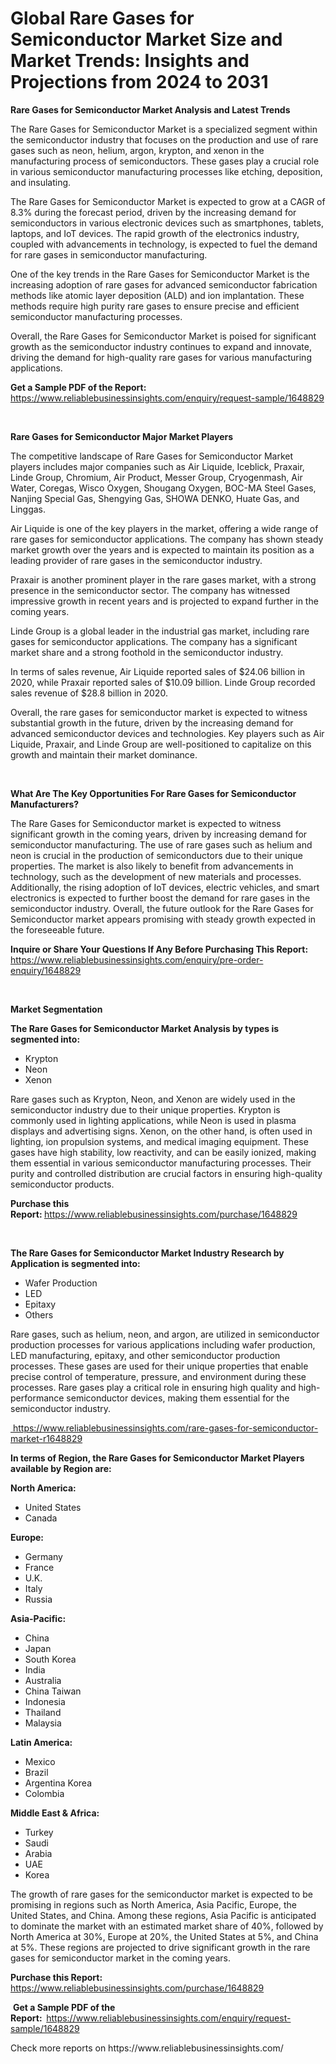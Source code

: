 <p><h1>Global Rare Gases for Semiconductor Market Size and Market Trends: Insights and Projections from 2024 to 2031</h1></p><p><strong>Rare Gases for Semiconductor Market Analysis and Latest Trends</strong></p>
<p><p>The Rare Gases for Semiconductor Market is a specialized segment within the semiconductor industry that focuses on the production and use of rare gases such as neon, helium, argon, krypton, and xenon in the manufacturing process of semiconductors. These gases play a crucial role in various semiconductor manufacturing processes like etching, deposition, and insulating.</p><p>The Rare Gases for Semiconductor Market is expected to grow at a CAGR of 8.3% during the forecast period, driven by the increasing demand for semiconductors in various electronic devices such as smartphones, tablets, laptops, and IoT devices. The rapid growth of the electronics industry, coupled with advancements in technology, is expected to fuel the demand for rare gases in semiconductor manufacturing.</p><p>One of the key trends in the Rare Gases for Semiconductor Market is the increasing adoption of rare gases for advanced semiconductor fabrication methods like atomic layer deposition (ALD) and ion implantation. These methods require high purity rare gases to ensure precise and efficient semiconductor manufacturing processes.</p><p>Overall, the Rare Gases for Semiconductor Market is poised for significant growth as the semiconductor industry continues to expand and innovate, driving the demand for high-quality rare gases for various manufacturing applications.</p></p>
<p><strong>Get a Sample PDF of the Report:&nbsp;</strong> <a href="https://www.reliablebusinessinsights.com/enquiry/request-sample/1648829">https://www.reliablebusinessinsights.com/enquiry/request-sample/1648829</a></p>
<p>&nbsp;</p>
<p><strong>Rare Gases for Semiconductor Major Market Players</strong></p>
<p><p>The competitive landscape of Rare Gases for Semiconductor Market players includes major companies such as Air Liquide, Iceblick, Praxair, Linde Group, Chromium, Air Product, Messer Group, Cryogenmash, Air Water, Coregas, Wisco Oxygen, Shougang Oxygen, BOC-MA Steel Gases, Nanjing Special Gas, Shengying Gas, SHOWA DENKO, Huate Gas, and Linggas.</p><p>Air Liquide is one of the key players in the market, offering a wide range of rare gases for semiconductor applications. The company has shown steady market growth over the years and is expected to maintain its position as a leading provider of rare gases in the semiconductor industry.</p><p>Praxair is another prominent player in the rare gases market, with a strong presence in the semiconductor sector. The company has witnessed impressive growth in recent years and is projected to expand further in the coming years.</p><p>Linde Group is a global leader in the industrial gas market, including rare gases for semiconductor applications. The company has a significant market share and a strong foothold in the semiconductor industry.</p><p>In terms of sales revenue, Air Liquide reported sales of $24.06 billion in 2020, while Praxair reported sales of $10.09 billion. Linde Group recorded sales revenue of $28.8 billion in 2020.</p><p>Overall, the rare gases for semiconductor market is expected to witness substantial growth in the future, driven by the increasing demand for advanced semiconductor devices and technologies. Key players such as Air Liquide, Praxair, and Linde Group are well-positioned to capitalize on this growth and maintain their market dominance.</p></p>
<p>&nbsp;</p>
<p><strong>What Are The Key Opportunities For Rare Gases for Semiconductor Manufacturers?</strong></p>
<p><p>The Rare Gases for Semiconductor market is expected to witness significant growth in the coming years, driven by increasing demand for semiconductor manufacturing. The use of rare gases such as helium and neon is crucial in the production of semiconductors due to their unique properties. The market is also likely to benefit from advancements in technology, such as the development of new materials and processes. Additionally, the rising adoption of IoT devices, electric vehicles, and smart electronics is expected to further boost the demand for rare gases in the semiconductor industry. Overall, the future outlook for the Rare Gases for Semiconductor market appears promising with steady growth expected in the foreseeable future.</p></p>
<p><strong>Inquire or Share Your Questions If Any Before Purchasing This Report:</strong> <a href="https://www.reliablebusinessinsights.com/enquiry/pre-order-enquiry/1648829">https://www.reliablebusinessinsights.com/enquiry/pre-order-enquiry/1648829</a></p>
<p>&nbsp;</p>
<p><strong>Market Segmentation</strong></p>
<p><strong>The Rare Gases for Semiconductor Market Analysis by types is segmented into:</strong></p>
<p><ul><li>Krypton</li><li>Neon</li><li>Xenon</li></ul></p>
<p><p>Rare gases such as Krypton, Neon, and Xenon are widely used in the semiconductor industry due to their unique properties. Krypton is commonly used in lighting applications, while Neon is used in plasma displays and advertising signs. Xenon, on the other hand, is often used in lighting, ion propulsion systems, and medical imaging equipment. These gases have high stability, low reactivity, and can be easily ionized, making them essential in various semiconductor manufacturing processes. Their purity and controlled distribution are crucial factors in ensuring high-quality semiconductor products.</p></p>
<p><strong>Purchase this Report:&nbsp;</strong><a href="https://www.reliablebusinessinsights.com/purchase/1648829">https://www.reliablebusinessinsights.com/purchase/1648829</a></p>
<p>&nbsp;</p>
<p><strong>The Rare Gases for Semiconductor Market Industry Research by Application is segmented into:</strong></p>
<p><ul><li>Wafer Production</li><li>LED</li><li>Epitaxy</li><li>Others</li></ul></p>
<p><p>Rare gases, such as helium, neon, and argon, are utilized in semiconductor production processes for various applications including wafer production, LED manufacturing, epitaxy, and other semiconductor production processes. These gases are used for their unique properties that enable precise control of temperature, pressure, and environment during these processes. Rare gases play a critical role in ensuring high quality and high-performance semiconductor devices, making them essential for the semiconductor industry.</p></p>
<p><a href="https://www.reliablebusinessinsights.com/rare-gases-for-semiconductor-market-r1648829">&nbsp;https://www.reliablebusinessinsights.com/rare-gases-for-semiconductor-market-r1648829</a></p>
<p><strong>In terms of Region, the Rare Gases for Semiconductor Market Players available by Region are:</strong></p>
<p>
    <p> <strong> North America: </strong>
        <ul>
            <li>United States</li>
            <li>Canada</li>
        </ul>
        </p> 
    <p> <strong> Europe: </strong>
        <ul>
            <li>Germany</li>
            <li>France</li>
            <li>U.K.</li>
            <li>Italy</li>
            <li>Russia</li>
        </ul>
        </p> 
    <p> <strong> Asia-Pacific: </strong>
        <ul>
            <li>China</li>
            <li>Japan</li>
            <li>South Korea</li>
            <li>India</li>
            <li>Australia</li>
            <li>China Taiwan</li>
            <li>Indonesia</li>
            <li>Thailand</li>
            <li>Malaysia</li>
        </ul>
        </p> 
    <p> <strong> Latin America: </strong>
        <ul>
            <li>Mexico</li>
            <li>Brazil</li>
            <li>Argentina Korea</li>
            <li>Colombia</li>
        </ul>
        </p> 
    <p> <strong> Middle East & Africa: </strong>
        <ul>
            <li>Turkey</li>
            <li>Saudi</li>
            <li>Arabia</li>
            <li>UAE</li>
            <li>Korea</li>
        </ul>
    </p>
    </p>
<p><p>The growth of rare gases for the semiconductor market is expected to be promising in regions such as North America, Asia Pacific, Europe, the United States, and China. Among these regions, Asia Pacific is anticipated to dominate the market with an estimated market share of 40%, followed by North America at 30%, Europe at 20%, the United States at 5%, and China at 5%. These regions are projected to drive significant growth in the rare gases for semiconductor market in the coming years.</p></p>
<p><strong>Purchase this Report: </strong><a href="https://www.reliablebusinessinsights.com/purchase/1648829">https://www.reliablebusinessinsights.com/purchase/1648829</a></p>
<p>&nbsp;<strong>Get a Sample PDF of the Report:&nbsp;&nbsp;</strong><a href="https://www.reliablebusinessinsights.com/enquiry/request-sample/1648829">https://www.reliablebusinessinsights.com/enquiry/request-sample/1648829</a></p>
<p><strong></strong></p>
<p>Check more reports on https://www.reliablebusinessinsights.com/</p>